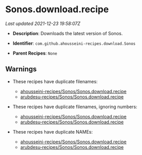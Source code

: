 # Sonos.download.recipe

_Last updated 2021-12-23 19:58:07Z_

- **Description**: Downloads the latest version of Sonos.

- **Identifier**: `com.github.ahousseini-recipes.download.Sonos`

- **Parent Recipes**: `None`

## Warnings

- These recipes have duplicate filenames:
    - [ahousseini-recipes/Sonos/Sonos.download.recipe](/autopkg-dupe-tracker/ahousseini-recipes/Sonos/Sonos.download.recipe)
    - [arubdesu-recipes/Sonos/Sonos.download.recipe](/autopkg-dupe-tracker/arubdesu-recipes/Sonos/Sonos.download.recipe)

- These recipes have duplicate filenames, ignoring numbers:
    - [ahousseini-recipes/Sonos/Sonos.download.recipe](/autopkg-dupe-tracker/ahousseini-recipes/Sonos/Sonos.download.recipe)
    - [arubdesu-recipes/Sonos/Sonos.download.recipe](/autopkg-dupe-tracker/arubdesu-recipes/Sonos/Sonos.download.recipe)

- These recipes have duplicate NAMEs:
    - [ahousseini-recipes/Sonos/Sonos.download.recipe](/autopkg-dupe-tracker/ahousseini-recipes/Sonos/Sonos.download.recipe)
    - [arubdesu-recipes/Sonos/Sonos.download.recipe](/autopkg-dupe-tracker/arubdesu-recipes/Sonos/Sonos.download.recipe)
